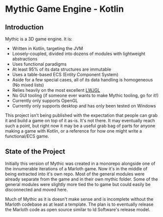 # Mythic Game Engine - Kotlin

## Introduction

Mythic is a 3D game engine.  It is:

* Written in Kotlin, targeting the JVM
* Loosely-coupled, divided into dozens of modules with lightweight abstractions
* Uses functional paradigms
* At least 95% of its data structures are immutable
* Uses a table-based ECS (Entity Component System)
* Aside for a few special cases, all of its data handling is homogeneous (No mixed lists)
* Relies heavily on the most excellent [LWJGL](https://www.lwjgl.org/)
* No GUI tooling (if someone ever wants to make Mythic tooling, go for it!)
* Currently only supports OpenGL
* Currently only supports desktop and has only been tested on Windows

This project isn't being published with the expectation that people can grab it and build a game on top of it as-is.  It's not there.  It may eventually reach such a point, but right now it may be a useful grab bag of parts for anyone making a game with Kotlin, or a reference for how one might write a functional/ECS game.

## State of the Project

Initially this version of Mythic was created in a monorepo alongside one of the innumerable iterations of a Marloth game.  Now it's in the middle of being extracted into it's own repo.  Most of the general modules were already separate from the game and in their own mythic folder.  Some of the general modules were slightly more tied the to game but could easily be disconnected and moved here.

Much of Mythic as it is doesn't make sense and is incomplete without the Marloth codebase as at least a template.  The plan is to eventually release the Marloth code as open source similar to Id Software's release model.
